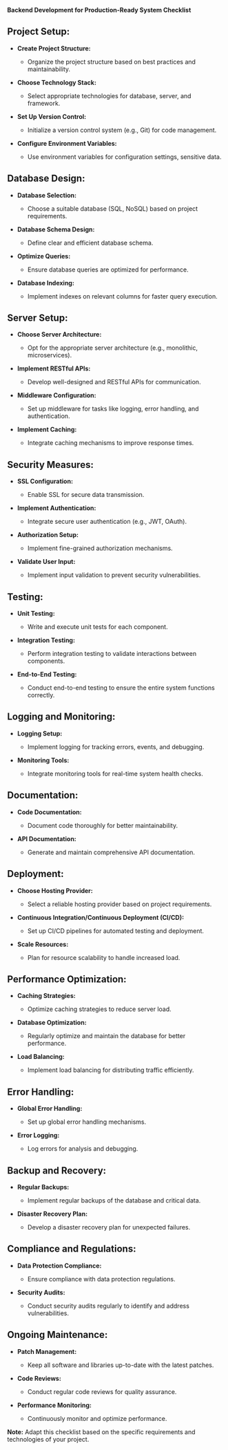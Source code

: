 **Backend Development for Production-Ready System Checklist**

## Project Setup:
- **Create Project Structure:**
  - Organize the project structure based on best practices and maintainability.

- **Choose Technology Stack:**
  - Select appropriate technologies for database, server, and framework.

- **Set Up Version Control:**
  - Initialize a version control system (e.g., Git) for code management.

- **Configure Environment Variables:**
  - Use environment variables for configuration settings, sensitive data.

## Database Design:
- **Database Selection:**
  - Choose a suitable database (SQL, NoSQL) based on project requirements.

- **Database Schema Design:**
  - Define clear and efficient database schema.

- **Optimize Queries:**
  - Ensure database queries are optimized for performance.

- **Database Indexing:**
  - Implement indexes on relevant columns for faster query execution.

## Server Setup:
- **Choose Server Architecture:**
  - Opt for the appropriate server architecture (e.g., monolithic, microservices).

- **Implement RESTful APIs:**
  - Develop well-designed and RESTful APIs for communication.

- **Middleware Configuration:**
  - Set up middleware for tasks like logging, error handling, and authentication.

- **Implement Caching:**
  - Integrate caching mechanisms to improve response times.

## Security Measures:
- **SSL Configuration:**
  - Enable SSL for secure data transmission.

- **Implement Authentication:**
  - Integrate secure user authentication (e.g., JWT, OAuth).

- **Authorization Setup:**
  - Implement fine-grained authorization mechanisms.

- **Validate User Input:**
  - Implement input validation to prevent security vulnerabilities.

## Testing:
- **Unit Testing:**
  - Write and execute unit tests for each component.

- **Integration Testing:**
  - Perform integration testing to validate interactions between components.

- **End-to-End Testing:**
  - Conduct end-to-end testing to ensure the entire system functions correctly.

## Logging and Monitoring:
- **Logging Setup:**
  - Implement logging for tracking errors, events, and debugging.

- **Monitoring Tools:**
  - Integrate monitoring tools for real-time system health checks.

## Documentation:
- **Code Documentation:**
  - Document code thoroughly for better maintainability.

- **API Documentation:**
  - Generate and maintain comprehensive API documentation.

## Deployment:
- **Choose Hosting Provider:**
  - Select a reliable hosting provider based on project requirements.

- **Continuous Integration/Continuous Deployment (CI/CD):**
  - Set up CI/CD pipelines for automated testing and deployment.

- **Scale Resources:**
  - Plan for resource scalability to handle increased load.

## Performance Optimization:
- **Caching Strategies:**
  - Optimize caching strategies to reduce server load.

- **Database Optimization:**
  - Regularly optimize and maintain the database for better performance.

- **Load Balancing:**
  - Implement load balancing for distributing traffic efficiently.

## Error Handling:
- **Global Error Handling:**
  - Set up global error handling mechanisms.

- **Error Logging:**
  - Log errors for analysis and debugging.

## Backup and Recovery:
- **Regular Backups:**
  - Implement regular backups of the database and critical data.

- **Disaster Recovery Plan:**
  - Develop a disaster recovery plan for unexpected failures.

## Compliance and Regulations:
- **Data Protection Compliance:**
  - Ensure compliance with data protection regulations.

- **Security Audits:**
  - Conduct security audits regularly to identify and address vulnerabilities.

## Ongoing Maintenance:
- **Patch Management:**
  - Keep all software and libraries up-to-date with the latest patches.

- **Code Reviews:**
  - Conduct regular code reviews for quality assurance.

- **Performance Monitoring:**
  - Continuously monitor and optimize performance.

**Note:** Adapt this checklist based on the specific requirements and technologies of your project.